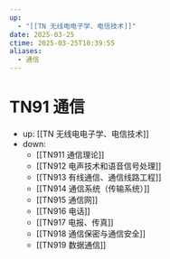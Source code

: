 ```yaml
---
up:
  - "[[TN 无线电电子学、电信技术]]"
date: 2025-03-25
ctime: 2025-03-25T10:39:55
aliases:
  - 通信
---
```


# TN91 通信

- up: [[TN 无线电电子学、电信技术]]
- down:	
	- [[TN911 通信理论]]
	- [[TN912 电声技术和语音信号处理]]
	- [[TN913 有线通信、通信线路工程]]
	- [[TN914 通信系统（传输系统）]]
	- [[TN915 通信网]]
	- [[TN916 电话]]
	- [[TN917 电报、传真]]
	- [[TN918 通信保密与通信安全]]
	- [[TN919 数据通信]]
	
